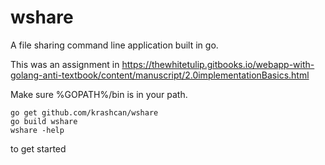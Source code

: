 # wshare
A file sharing command line application built in go.

This was an assignment in https://thewhitetulip.gitbooks.io/webapp-with-golang-anti-textbook/content/manuscript/2.0implementationBasics.html 

Make sure %GOPATH%/bin is in your path. 
    
    go get github.com/krashcan/wshare
    go build wshare
    wshare -help 
    
to get started
